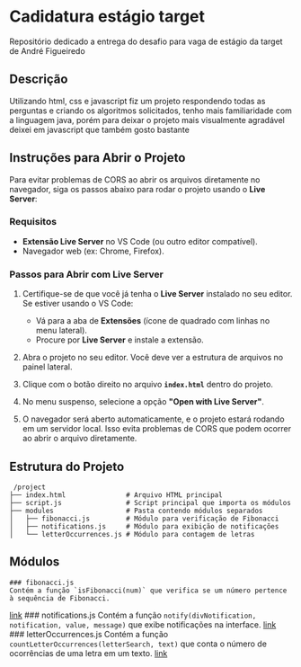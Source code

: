 # Cadidatura estágio target
Repositório dedicado a entrega do desafio para vaga de estágio da target de André Figueiredo

## Descrição
Utilizando html, css e javascript fiz um projeto respondendo todas as perguntas e criando os algoritmos solicitados, tenho mais familiaridade com a linguagem java, porém para deixar o projeto mais visualmente agradável deixei em javascript que também gosto bastante

## Instruções para Abrir o Projeto

Para evitar problemas de CORS ao abrir os arquivos diretamente no navegador, siga os passos abaixo para rodar o projeto usando o **Live Server**:

### Requisitos

- **Extensão Live Server** no VS Code (ou outro editor compatível).
- Navegador web (ex: Chrome, Firefox).

### Passos para Abrir com Live Server

1. Certifique-se de que você já tenha o **Live Server** instalado no seu editor. Se estiver usando o VS Code:
   - Vá para a aba de **Extensões** (ícone de quadrado com linhas no menu lateral).
   - Procure por **Live Server** e instale a extensão.

2. Abra o projeto no seu editor. Você deve ver a estrutura de arquivos no painel lateral.

3. Clique com o botão direito no arquivo **`index.html`** dentro do projeto.

4. No menu suspenso, selecione a opção **"Open with Live Server"**.

5. O navegador será aberto automaticamente, e o projeto estará rodando em um servidor local. Isso evita problemas de CORS que podem ocorrer ao abrir o arquivo diretamente.


## Estrutura do Projeto
```
 /project
├── index.html               # Arquivo HTML principal
├── script.js                # Script principal que importa os módulos
├── modules                  # Pasta contendo módulos separados
│   ├── fibonacci.js         # Módulo para verificação de Fibonacci
│   ├── notifications.js     # Módulo para exibição de notificações
│   └── letterOccurrences.js # Módulo para contagem de letras
```


## Módulos
    ### fibonacci.js
    Contém a função `isFibonacci(num)` que verifica se um número pertence à sequência de Fibonacci.
   [link](https://github.com/andrefilipe1310/cadidatura-estegio-target/blob/main/questions/modules/fibonacci.js)
    ### notifications.js
    Contém a função `notify(divNotification, notification, value, message)` que exibe notificações na interface.
    [link](https://github.com/andrefilipe1310/cadidatura-estegio-target/blob/main/questions/modules/notifier.js)
    ### letterOccurrences.js
    Contém a função `countLetterOccurrences(letterSearch, text)` que conta o número de ocorrências de uma letra em um texto.
    [link](https://github.com/andrefilipe1310/cadidatura-estegio-target/blob/main/questions/modules/letterCounter.js)
